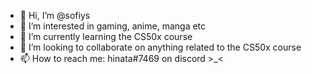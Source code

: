 - 👋 Hi, I’m @sofiys
- 👀 I’m interested in gaming, anime, manga etc
- 🌱 I’m currently learning the CS50x course
- 💞️ I’m looking to collaborate on anything related to the CS50x course
- 📫 How to reach me: hinata#7469 on discord >_<

<!---
sofiys/sofiys is a ✨ special ✨ repository because its `README.md` (this file) appears on your GitHub profile.
You can click the Preview link to take a look at your changes.
--->
